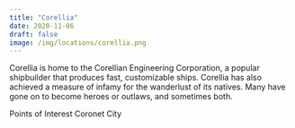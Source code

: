 ```yaml
---
title: "Corellia"
date: 2020-11-06
draft: false
image: /img/locations/corellia.png
---
```


Corellia is home to the Corellian Engineering Corporation, a popular shipbuilder that produces fast, customizable ships. Corellia has also achieved a measure of infamy for the wanderlust of its natives.
Many have gone on to become heroes or outlaws, and sometimes both.

Points of Interest
Coronet City
